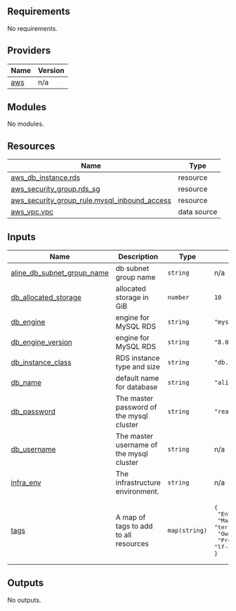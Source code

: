 <!-- BEGIN_TF_DOCS -->
## Requirements

No requirements.

## Providers

| Name | Version |
|------|---------|
| <a name="provider_aws"></a> [aws](#provider\_aws) | n/a |

## Modules

No modules.

## Resources

| Name | Type |
|------|------|
| [aws_db_instance.rds](https://registry.terraform.io/providers/hashicorp/aws/latest/docs/resources/db_instance) | resource |
| [aws_security_group.rds_sg](https://registry.terraform.io/providers/hashicorp/aws/latest/docs/resources/security_group) | resource |
| [aws_security_group_rule.mysql_inbound_access](https://registry.terraform.io/providers/hashicorp/aws/latest/docs/resources/security_group_rule) | resource |
| [aws_vpc.vpc](https://registry.terraform.io/providers/hashicorp/aws/latest/docs/data-sources/vpc) | data source |

## Inputs

| Name | Description | Type | Default | Required |
|------|-------------|------|---------|:--------:|
| <a name="input_aline_db_subnet_group_name"></a> [aline\_db\_subnet\_group\_name](#input\_aline\_db\_subnet\_group\_name) | db subnet group name | `string` | n/a | yes |
| <a name="input_db_allocated_storage"></a> [db\_allocated\_storage](#input\_db\_allocated\_storage) | allocated storage in GiB | `number` | `10` | no |
| <a name="input_db_engine"></a> [db\_engine](#input\_db\_engine) | engine for MySQL RDS | `string` | `"mysql"` | no |
| <a name="input_db_engine_version"></a> [db\_engine\_version](#input\_db\_engine\_version) | engine for MySQL RDS | `string` | `"8.0.28"` | no |
| <a name="input_db_instance_class"></a> [db\_instance\_class](#input\_db\_instance\_class) | RDS instance type and size | `string` | `"db.t3.micro"` | no |
| <a name="input_db_name"></a> [db\_name](#input\_db\_name) | default name for database | `string` | `"alinedb"` | no |
| <a name="input_db_password"></a> [db\_password](#input\_db\_password) | The master password of the mysql cluster | `string` | `"really_good_password"` | no |
| <a name="input_db_username"></a> [db\_username](#input\_db\_username) | The master username of the mysql cluster | `string` | n/a | yes |
| <a name="input_infra_env"></a> [infra\_env](#input\_infra\_env) | The infrastructure environment. | `string` | n/a | yes |
| <a name="input_tags"></a> [tags](#input\_tags) | A map of tags to add to all resources | `map(string)` | <pre>{<br>  "Environment": "develop",<br>  "ManagedBy": "terraform",<br>  "Owner": "lynda",<br>  "Project": "lf-aline"<br>}</pre> | no |

## Outputs

No outputs.
<!-- END_TF_DOCS -->
